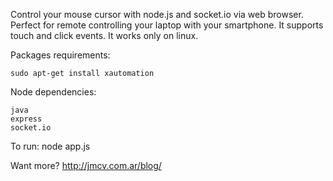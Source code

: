 Control your mouse cursor with node.js and socket.io via web browser. 
Perfect for remote controlling your laptop with your smartphone. 
It supports touch and click events. It works only on linux.

Packages requirements:

	sudo apt-get install xautomation

Node dependencies: 

	java
	express
	socket.io

To run:
	node app.js

Want more?
http://jmcv.com.ar/blog/